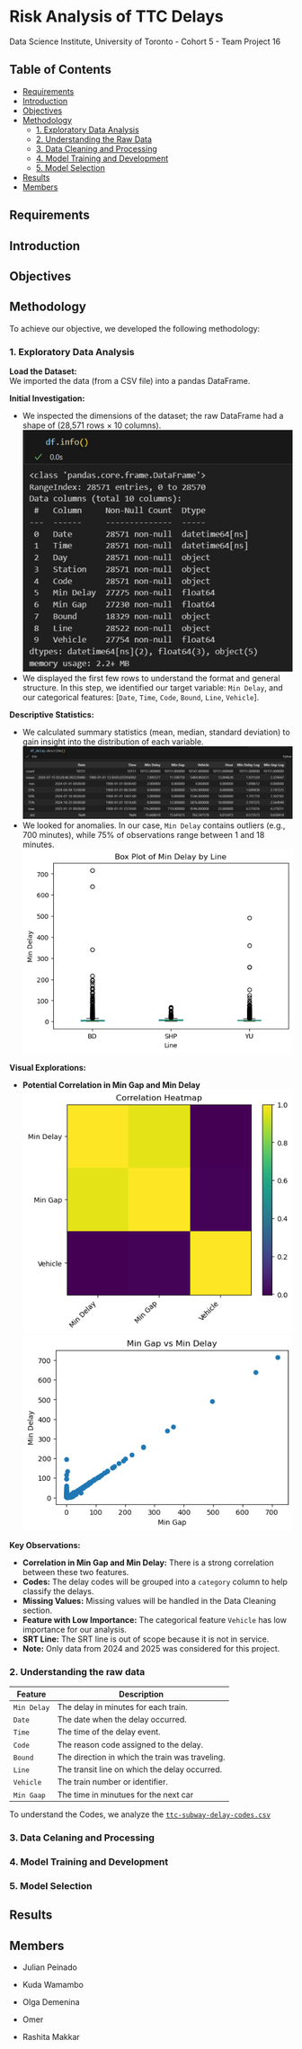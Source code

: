 # Risk Analysis of TTC Delays

Data Science Institute, University of Toronto - Cohort 5 - Team Project 16

## Table of Contents

- [Requirements](#requirements)
- [Introduction](#introduction)
- [Objectives](#objectives)
- [Methodology](#methodology)
  - [1. Exploratory Data Analysis](#1-exploratory-data-analysis)
  - [2. Understanding the Raw Data](#2-understanding-the-raw-data)
  - [3. Data Cleaning and Processing](#3-data-cleaning-and-processing)
  - [4. Model Training and Development](#4-model-training-and-development)
  - [5. Model Selection](#5-model-selection)
- [Results](#results)
- [Members](#members)


## Requirements

## Introduction

## Objectives

## Methodology
To achieve our objective, we developed the following methodology:

### 1. Exploratory Data Analysis

**Load the Dataset:**  
We imported the data (from a CSV file) into a pandas DataFrame.

**Initial Investigation:**
- We inspected the dimensions of the dataset; the raw DataFrame had a shape of (28,571 rows × 10 columns).  
  ![Infor_df](02_data_processing/img/02_info_df.jpg)
- We displayed the first few rows to understand the format and general structure. In this step, we identified our target variable: `Min Delay`, and our categorical features: [`Date`, `Time`, `Code`, `Bound`, `Line`, `Vehicle`].

**Descriptive Statistics:**
- We calculated summary statistics (mean, median, standard deviation) to gain insight into the distribution of each variable.  
  ![Summary_01](02_data_processing/img/01_DP.jpg)
- We looked for anomalies. In our case, `Min Delay` contains outliers (e.g., 700 minutes), while 75% of observations range between 1 and 18 minutes.  
  ![Boxplot_MinDelay](02_data_processing/img/03_MinDelay_boxplot.png)

**Visual Explorations:**

- **Potential Correlation in Min Gap and Min Delay**  
  ![Heat_Map](02_data_processing/img/04_matrix.png)  
  ![Scatter](02_data_processing/img/05_scatter.png)

**Key Observations:**  
- **Correlation in Min Gap and Min Delay:** There is a strong correlation between these two features.  
- **Codes:** The delay codes will be grouped into a `category` column to help classify the delays.  
- **Missing Values:** Missing values will be handled in the Data Cleaning section.  
- **Feature with Low Importance:** The categorical feature `Vehicle` has low importance for our analysis.  
- **SRT Line:** The SRT line is out of scope because it is not in service.  
- **Note:** Only data from 2024 and 2025 was considered for this project.

###     2. Understanding the raw data


| Feature       | Description                                      |
|--------------|--------------------------------------------------|
| `Min Delay`  | The delay in minutes for each train.            |
| `Date`       | The date when the delay occurred.               |
| `Time`       | The time of the delay event.                    |
| `Code`       | The reason code assigned to the delay.          |
| `Bound`      | The direction in which the train was traveling. |
| `Line`       | The transit line on which the delay occurred.   |
| `Vehicle`    | The train number or identifier.                 |
| `Min Gaap`   | The time in minutues for the next car           |

To understand the Codes, we analyze the [`ttc-subway-delay-codes.csv`](01_raw_data/ttc-subway-delay-codes.csv)
###     3. Data Celaning and Processing

###     4. Model Training and Development

###     5. Model Selection

## Results

## Members

- Julian Peinado

- Kuda Wamambo

- Olga Demenina

- Omer

- Rashita Makkar





